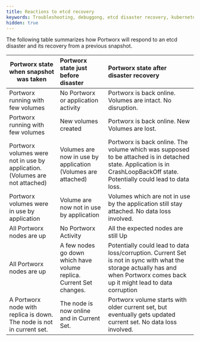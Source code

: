 ```yaml
---
title: Reactions to etcd recovery
keywords: Troubleshooting, debuggong, etcd disaster recovery, kubernetes, k8s
hidden: true
---
```


The following table summarizes how Portworx will respond to an etcd disaster and its recovery from a previous snapshot.


| Portworx state when snapshot was taken | Portworx state just before disaster | Portworx state after disaster recovery |
|-----------------|:---------------|:-------------------------------|
| Portworx running with few volumes | No Portworx or application activity    | Portworx is back online. Volumes are intact. No disruption. |
| Portworx running with few volumes | New volumes created | Portworx is back online. New Volumes are lost. |
| Portworx volumes were not in use by application. (Volumes are not attached) | Volumes are now in use by application (Volumes are attached) | Portworx is back online. The volume which was supposed to be attached is in detached state. Application is in CrashLoopBackOff state. Potentially could lead to data loss. |
| Portworx volumes were in use by application | Volume are now not in use by application | Volumes which are not in use by the application still stay attached. No data loss involved. |
| All Portworx nodes are up | No Portworx Activity | All the expected nodes are still Up |
| All Portworx nodes are up | A few nodes go down which have volume replica. Current Set changes. | Potentially could lead to data loss/corruption. Current Set is not in sync with what the storage actually has and when Portworx comes back up it might lead to data corruption |
| A Portworx node with replica is down. The node is not in current set. | The node is now online and in Current Set. | Portworx volume starts with older current set, but eventually gets updated current set. No data loss involved. |
